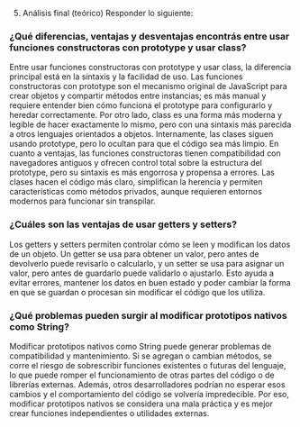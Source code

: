 5. Análisis final (teórico)
Responder lo siguiente:

### ¿Qué diferencias, ventajas y desventajas encontrás entre usar funciones constructoras con prototype y usar class?
Entre usar funciones constructoras con prototype y usar class, la diferencia principal está en la sintaxis y la facilidad de uso. Las funciones constructoras con prototype son el mecanismo original de JavaScript para crear objetos y compartir métodos entre instancias; es más manual y requiere entender bien cómo funciona el prototype para configurarlo y heredar correctamente. Por otro lado, class es una forma más moderna y legible de hacer exactamente lo mismo, pero con una sintaxis más parecida a otros lenguajes orientados a objetos. Internamente, las clases siguen usando prototype, pero lo ocultan para que el código sea más limpio. En cuanto a ventajas, las funciones constructoras tienen compatibilidad con navegadores antiguos y ofrecen control total sobre la estructura del prototype, pero su sintaxis es más engorrosa y propensa a errores. Las clases hacen el código más claro, simplifican la herencia y permiten características como métodos privados, aunque requieren entornos modernos para funcionar sin transpilar.

### ¿Cuáles son las ventajas de usar getters y setters?
Los getters y setters permiten controlar cómo se leen y modifican los datos de un objeto. Un getter se usa para obtener un valor, pero antes de devolverlo puede revisarlo o calcularlo, y un setter se usa para asignar un valor, pero antes de guardarlo puede validarlo o ajustarlo. Esto ayuda a evitar errores, mantener los datos en buen estado y poder cambiar la forma en que se guardan o procesan sin modificar el código que los utiliza.

### ¿Qué problemas pueden surgir al modificar prototipos nativos como String?
Modificar prototipos nativos como String puede generar problemas de compatibilidad y mantenimiento. Si se agregan o cambian métodos, se corre el riesgo de sobrescribir funciones existentes o futuras del lenguaje, lo que puede romper el funcionamiento de otras partes del código o de librerías externas. Además, otros desarrolladores podrían no esperar esos cambios y el comportamiento del código se volvería impredecible. Por eso, modificar prototipos nativos se considera una mala práctica y es mejor crear funciones independientes o utilidades externas.

